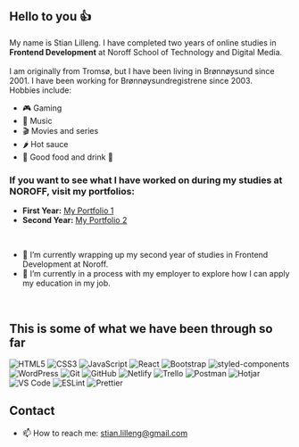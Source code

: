 ## Hello to you :thumbsup:

My name is Stian Lilleng. I have completed two years of online studies in **Frontend Development** at Noroff School of Technology and Digital Media.  
<br>
I am originally from Tromsø, but I have been living in Brønnøysund since 2001. I have been working for Brønnøysundregistrene since 2003.  
Hobbies include:
- 🎮 Gaming  
- 🎵 Music  
- 🎬 Movies and series  
- 🌶️ Hot sauce  
- 🍕 Good food and drink 🍻  


### If you want to see what I have worked on during my studies at NOROFF, visit my portfolios:

- **First Year:** [My Portfolio 1](https://portfolio1-stianlilleng.netlify.app/)  
- **Second Year:** [My Portfolio 2](https://portfolio2-stianl.netlify.app/)  
<br>

- 🔭 I’m currently wrapping up my second year of studies in Frontend Development at Noroff.  
- 🌱 I’m currently in a process with my employer to explore how I can apply my education in my job.  
<br>

## This is some of what we have been through so far

![HTML5](https://img.shields.io/badge/HTML5-E34F26.svg?style=for-the-badge&logo=HTML5&logoColor=white)
![CSS3](https://img.shields.io/badge/CSS3-1572B6.svg?style=for-the-badge&logo=CSS3&logoColor=white)
![JavaScript](https://img.shields.io/badge/JavaScript-F7DF1E.svg?style=for-the-badge&logo=JavaScript&logoColor=black)
![React](https://img.shields.io/badge/React-61DAFB.svg?style=for-the-badge&logo=React&logoColor=black)
![Bootstrap](https://img.shields.io/badge/Bootstrap-7952B3.svg?style=for-the-badge&logo=Bootstrap&logoColor=white)
![styled-components](https://img.shields.io/badge/styled--components-DB7093.svg?style=for-the-badge&logo=styled-components&logoColor=white)
![WordPress](https://img.shields.io/badge/WordPress-21759B.svg?style=for-the-badge&logo=WordPress&logoColor=white)
![Git](https://img.shields.io/badge/Git-F05032.svg?style=for-the-badge&logo=Git&logoColor=white)
![GitHub](https://img.shields.io/badge/GitHub-181717.svg?style=for-the-badge&logo=GitHub&logoColor=white)
![Netlify](https://img.shields.io/badge/Netlify-00C7B7.svg?style=for-the-badge&logo=Netlify&logoColor=white)
![Trello](https://img.shields.io/badge/Trello-0052CC.svg?style=for-the-badge&logo=Trello&logoColor=white)
![Postman](https://img.shields.io/badge/Postman-FF6C37.svg?style=for-the-badge&logo=Postman&logoColor=white)
![Hotjar](https://img.shields.io/badge/Hotjar-FD3A5C.svg?style=for-the-badge&logo=Hotjar&logoColor=white)
![VS Code](https://img.shields.io/badge/VS_Code-007ACC.svg?style=for-the-badge&logo=visual-studio-code&logoColor=white)
![ESLint](https://img.shields.io/badge/ESLint-4B32C3.svg?style=for-the-badge&logo=eslint&logoColor=white)
![Prettier](https://img.shields.io/badge/Prettier-1A2C34.svg?style=for-the-badge&logo=prettier&logoColor=white)



## Contact

- 📫 How to reach me: stian.lilleng@gmail.com
<!--
**StianL82/StianL82** is a ✨ _special_ ✨ repository because its `README.md` (this file) appears on your GitHub profile.

Here are some ideas to get you started:

- 🔭 I’m currently working on ...
- 🌱 I’m currently learning ...
- 👯 I’m looking to collaborate on ...
- 🤔 I’m looking for help with ...
- 💬 Ask me about ...
- 📫 How to reach me: ...
- 😄 Pronouns: ...
- ⚡ Fun fact: ...
-->
